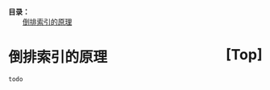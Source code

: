 <a name="index">**目录：**</a><br>
&emsp;&emsp;<a href="#0">倒排索引的原理</a><br>
# <a name="0">倒排索引的原理</a><a style="float:right;text-decoration:none;" href="#index">[Top]</a>

    todo

